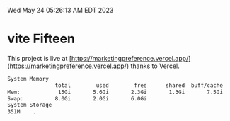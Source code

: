 Wed May 24 05:26:13 AM EDT 2023

# vite Fifteen


This project is live at [https://marketingpreference.vercel.app/](https://marketingpreference.vercel.app/) thanks to Vercel.

```bash
System Memory
               total        used        free      shared  buff/cache   available
Mem:            15Gi       5.6Gi       2.3Gi       1.3Gi       7.5Gi       8.0Gi
Swap:          8.0Gi       2.0Gi       6.0Gi
System Storage
351M	.
```
